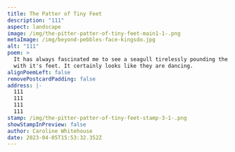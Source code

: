 ```yaml
---
title: The Patter of Tiny Feet
description: "111"
aspect: landscape
image: /img/the-pitter-patter-of-tiny-feet-main1-1-.png
metaImage: /img/beyond-pebbles-face-kingsdo.jpg
alt: "111"
poem: >
  It has always fascinated me to see a seagull tirelessly pounding the ground
  with it's feet. It certainly looks like they are dancing.
alignPoemLeft: false
removePostcardPadding: false
address: |-
  111
  111
  111
  111
stamp: /img/the-pitter-patter-of-tiny-feet-stamp-3-1-.png
showStampInPreview: false
author: Caroline Whitehouse
date: 2023-04-05T15:53:32.352Z
---
```

